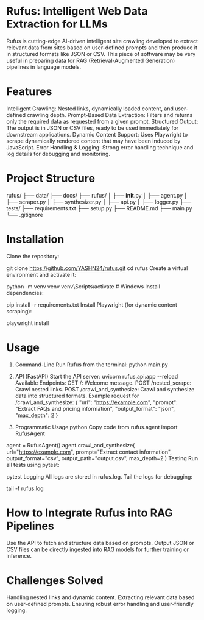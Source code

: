 # Rufus: Intelligent Web Data Extraction for LLMs
Rufus is cutting-edge AI-driven intelligent site crawling developed to extract relevant data from sites based on user-defined prompts and then produce it in structured formats like JSON or CSV. This piece of software may be very useful in preparing data for RAG (Retrieval-Augmented Generation) pipelines in language models.

# Features
Intelligent Crawling: Nested links, dynamically loaded content, and user-defined crawling depth.
Prompt-Based Data Extraction: Filters and returns only the required data as requested from a given prompt.
Structured Output: The output is in JSON or CSV files, ready to be used immediately for downstream applications.
Dynamic Content Support: Uses Playwright to scrape dynamically rendered content that may have been induced by JavaScript.
Error Handling & Logging: Strong error handling technique and log details for debugging and monitoring.

# Project Structure
rufus/
├── data/
├── docs/
├── rufus/
│   ├── __init__.py
│   ├── agent.py
│   ├── scraper.py
│   ├── synthesizer.py
│   ├── api.py
│   ├── logger.py
├── tests/
├── requirements.txt
├── setup.py
├── README.md
├── main.py
└── .gitignore

# Installation
Clone the repository:


git clone https://github.com/YASHN24/rufus.git
cd rufus
Create a virtual environment and activate it:


python -m venv venv
venv\Scripts\activate  # Windows
Install dependencies:


pip install -r requirements.txt
Install Playwright (for dynamic content scraping):


playwright install


# Usage
1. Command-Line
Run Rufus from the terminal:
python main.py

3. API (FastAPI)
Start the API server:
uvicorn rufus.api:app --reload
Available Endpoints:
GET /: Welcome message.
POST /nested_scrape: Crawl nested links.
POST /crawl_and_synthesize: Crawl and synthesize data into structured formats.
Example request for /crawl_and_synthesize:
{
  "url": "https://example.com",
  "prompt": "Extract FAQs and pricing information",
  "output_format": "json",
  "max_depth": 2
}
3. Programmatic Usage
python
Copy code
from rufus.agent import RufusAgent

agent = RufusAgent()
agent.crawl_and_synthesize(
    url="https://example.com",
    prompt="Extract contact information",
    output_format="csv",
    output_path="output.csv",
    max_depth=2
)
Testing
Run all tests using pytest:

pytest
Logging
All logs are stored in rufus.log. Tail the logs for debugging:

tail -f rufus.log

# How to Integrate Rufus into RAG Pipelines
Use the API to fetch and structure data based on prompts.
Output JSON or CSV files can be directly ingested into RAG models for further training or inference.

# Challenges Solved
Handling nested links and dynamic content.
Extracting relevant data based on user-defined prompts.
Ensuring robust error handling and user-friendly logging.



